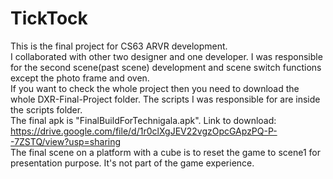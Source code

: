 # TickTock
This is the final project for CS63 ARVR development. <br>
I collaborated with other two designer and one developer. I was responsible for the second scene(past scene) development and scene switch functions except the photo frame and oven.<br>
If you want to check the whole project then you need to download the whole DXR-Final-Project folder. The scripts I was responsible for are inside the scripts folder. <br>
The final apk is "FinalBuildForTechnigala.apk". Link to download: https://drive.google.com/file/d/1r0clXgJEV22vgzOpcGApzPQ-P--7ZSTQ/view?usp=sharing <br>
The final scene on a platform with a cube is to reset the game to scene1 for presentation purpose. It's not part of the game experience.
